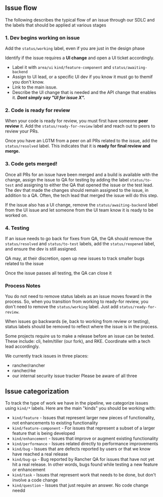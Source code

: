 ## Issue flow

The following describes the typical flow of an issue through our SDLC and the labels that should be applied at various stages

### 1. Dev begins working on issue
Add the `status/working` label, even if you are just in the design phase

Identify if the issue requires a **UI change** and open a UI ticket accordingly.
* Label it with `area/ui` `kind/feature-component` and `status/awaiting-backend`
* Assign to UI lead, or a specific UI dev if you know it must go to themif you don't know.
* Link to the main issue.
* Describe the UI change that is needed and the API change that enables it. ***Dont simply say "UI for issue X".***

### 2. Code is ready for review
When your code is ready for review, you must first have someone **peer review** it. Add the `status/ready-for-review` label and reach out to peers to review your PRs.

Once you have an LGTM from a peer on all PRs related to the issue, add the `status/resolved` label. This indicates that it is **ready for final review and merge.**

### 3. Code gets merged!
Once all PRs for an issue have been merged and a build is available with the change, assign the issue to QA for testing by adding the label `status/to-test` and assigning to either the QA that opened the issue or the test lead. The dev that made the changes should remain assigned to the issue, in addition to a QA. Often, the tech lead that merged the issue will do this step.

If the issue also has a UI change, remove the `status/awaiting-backend` label from the UI issue and let someone from the UI team know it is ready to be worked on.

### 4. Testing
If an issue needs to go back for fixes from QA, the QA should remove the `status/resolved` and `status/to-test` labels, add the `status/reopened` label, and ensure the dev is still assigned.

QA may, at their discretion, open up new issues to track smaller bugs related to the issue

Once the issue passes all testing, the QA can close it

### Process Notes
You do not need to remove status labels as an issue moves foward in the process. So, when you transition from working to ready-for review, you don't need to remove the `status/working` label. Just add `status/ready-for-review`.

When issues go backwards (ie, back to working from review or testing), status labels should be removed to reflect where the issue is in the process.

Some projects require us to make a release before an issue can be tested. These include: cli, helm/tiller (our fork), and RKE. Coordinate with a tech lead accordingly.

We currently track issues in three places:
* rancher/rancher
* rancher/rke
* our internal security issue tracker
Please be aware of all three

## Issue categorization
To track the type of work we have in the pipeline, we categorize issues using `kind/*` labels. Here are the main "kinds" you should be working with:
* `kind/feature` - Issues that represent larger new pieces of functionality, not enhancements to existing functionality
* `kind/feature-component` - For issues that represent a subset of a larger feature that is being developed
* `kind/enhancement` - Issues that improve or augment existing functionality
* `kind/performance` - Issues related directly to performance improvements
* `kind/bug` - Issues that are defects reported by users or that we know have reached a real release
* `kind/bug-qa` - Bug reported by Rancher QA for issues that have not yet hit a real release. In other words, bugs found while testing a new feature or enhancement
* `kind/task` - Issues that represent work that needs to be done, but don't involve a code change
* `kind/question` - Issues that just require an answer. No code change needd